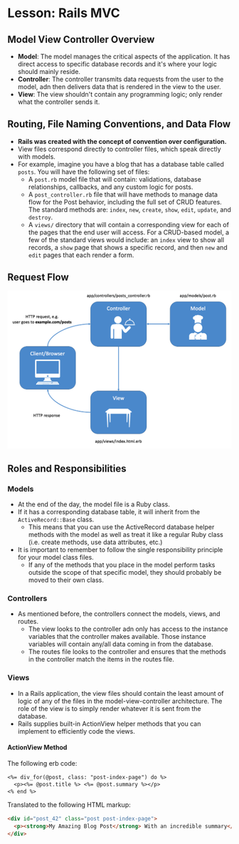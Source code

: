 # Lesson: Rails MVC

## Model View Controller Overview

- **Model**: The model manages the critical aspects of the application. It has direct access to specific database records and it's where your logic should mainly reside.
- **Controller**: The controller transmits data requests from the user to the model, adn then delivers data that is rendered in the view to the user.
- **View**: The view shouldn't contain any programming logic; only render what the controller sends it.

## Routing, File Naming Conventions, and Data Flow

- **Rails was created with the concept of convention over configuration.**
- View files correspond directly to controller files, which speak directly with models.
- For example, imagine you have a blog that has a database table called `posts`. You will have the following set of files:
  - A `post.rb` model file that will contain: validations, database relationships, callbacks, and any custom logic for posts.
  - A `post_controller.rb` file that will have methods to manage data flow for the Post behavior, including the full set of CRUD features. The standard methods are: `index`, `new`, `create`, `show`, `edit`, `update`, and `destroy`.
  - A `views/` directory that will contain a corresponding view for each of the pages that the end user will access. For a CRUD-based model, a few of the standard views would include: an `index` view to show all records, a `show` page that shows a specific record, and then `new` and `edit` pages that each render a form.

## Request Flow

![Flatiron's request flow graphic](https://github.com/meg-gutshall/flatiron-curriculum-notes/blob/master/public/images/rails/mvc_flow_updated.png)

## Roles and Responsibilities

### Models

- At the end of the day, the model file is a Ruby class.
- If it has a corresponding database table, it will inherit from the `ActiveRecord::Base` class.
  - This means that you can use the ActiveRecord database helper methods with the model as well as treat it like a regular Ruby class (i.e. create methods, use data attributes, etc.)
- It is important to remember to follow the single responsibility principle for your model class files.
  - If any of the methods that you place in the model perform tasks outside the scope of that specific model, they should probably be moved to their own class.

### Controllers

- As mentioned before, the controllers connect the models, views, and routes.
  - The view looks to the controller adn only has access to the instance variables that the controller makes available. Those instance variables will contain any/all data coming in from the database.
  - The routes file looks to the controller and ensures that the methods in the controller match the items in the routes file.

### Views

- In a Rails application, the view files should contain the least amount of logic of any of the files in the model-view-controller architecture. The role of the view is to simply render whatever it is sent from the database.
- Rails supplies built-in ActionView helper methods that you can implement to efficiently code the views.

#### ActionView Method

The following erb code:

```erb
<%= div_for(@post, class: "post-index-page") do %>
  <p><%= @post.title %> <%= @post.summary %></p>
<% end %>
```

Translated to the following HTML markup:

```html
<div id="post_42" class="post post-index-page">
  <p><strong>My Amazing Blog Post</strong> With an incredible summary</p>
</div>
```